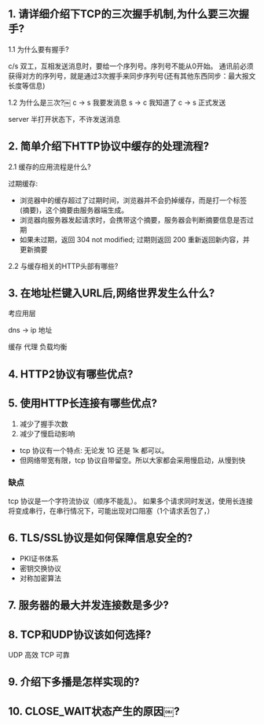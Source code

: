 ## 1. 请详细介绍下TCP的三次握手机制,为什么要三次握手?
1.1 为什么要有握手?

c/s 双工，互相发送消息时，要给一个序列号。序列号不能从0开始。
通讯前必须获得对方的序列号，就是通过3次握手来同步序列号(还有其他东西同步：最大报文长度等信息)

1.2 为什么是三次?￼
c -> s 我要发消息
s -> c 我知道了
c -> s 正式发送

server 半打开状态下，不许发送消息


## 2. 简单介绍下HTTP协议中缓存的处理流程?
2.1 缓存的应用流程是什么?

过期缓存: 
- 浏览器中的缓存超过了过期时间，浏览器并不会扔掉缓存，而是打一个标签(摘要)，这个摘要由服务器端生成。
- 浏览器向服务器发起请求时，会携带这个摘要，服务器会判断摘要信息是否过期
- 如果未过期，返回 304 not modified; 过期则返回 200 重新返回新内容，并更新摘要


2.2 与缓存相关的HTTP头部有哪些?


## 3. 在地址栏键入URL后,网络世界发生么什么?
考应用层

dns -> ip 地址

缓存 代理  负载均衡



## 4. HTTP2协议有哪些优点?

## 5. 使用HTTP长连接有哪些优点?

1. 减少了握手次数
2. 减少了慢启动影响
  - tcp 协议有一个特点: 无论发 1G 还是 1k 都可以。
  - 但网络带宽有限，tcp 协议自带留空。所以大家都会采用慢启动，从慢到快

### 缺点
tcp 协议是一个字符流协议（顺序不能乱）。
如果多个请求同时发送，使用长连接将变成串行，在串行情况下，可能出现对口阻塞（1个请求丢包了，）


## 6. TLS/SSL协议是如何保障信息安全的?
- PKI证书体系
- 密钥交换协议
- 对称加密算法


## 7. 服务器的最大并发连接数是多少?



## 8. TCP和UDP协议该如何选择?
UDP 高效
TCP 可靠


## 9. 介绍下多播是怎样实现的?


## 10. CLOSE_WAIT状态产生的原因￼?



